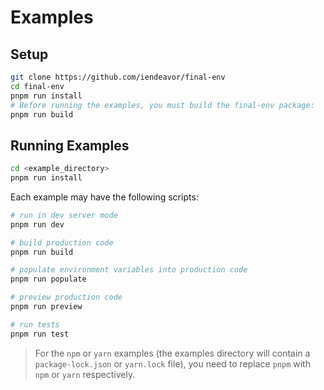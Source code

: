 # Examples

## Setup

```bash
git clone https://github.com/iendeavor/final-env
cd final-env
pnpm run install
# Before running the examples, you must build the final-env package:
pnpm run build
```

## Running Examples

```bash
cd <example_directory>
pnpm run install
```

Each example may have the following scripts:

```bash
# run in dev server mode
pnpm run dev

# build production code
pnpm run build

# populate environment variables into production code
pnpm run populate

# preview production code
pnpm run preview

# run tests
pnpm run test
```

> For the `npm` or `yarn` examples (the examples directory will contain a `package-lock.json` or `yarn.lock` file), you need to replace `pnpm` with `npm` or `yarn` respectively.
